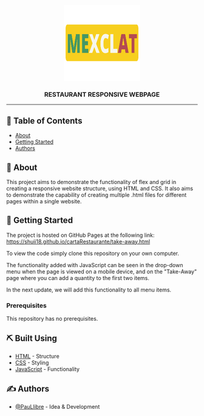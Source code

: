 <p align="center">
  <a href="" rel="noopener">
 <img width=200px height=200px src="imgs/mexclat-logo-tr.png" alt="Logo restaurante"></a>
</p>

<h3 align="center">RESTAURANT RESPONSIVE WEBPAGE</h3>

---

## 📝 Table of Contents

- [About](#about)
- [Getting Started](#getting_started)
- [Authors](#authors)

## 🧐 About <a name = "about"></a>

This project aims to demonstrate the functionality of flex and grid in creating a responsive website structure, using HTML and CSS. It also aims to demonstrate the capability of creating multiple .html files for different pages within a single website.

## 🏁 Getting Started <a name = "getting_started"></a>

The project is hosted on GitHub Pages at the following link: https://shuii18.github.io/cartaRestaurante/take-away.html

To view the code simply clone this repository on your own computer.

The functionality added with JavaScript can be seen in the drop-down menu when the page is viewed on a mobile device, and on the "Take-Away" page where you can add a quantity to the first two items.

In the next update, we will add this functionality to all menu items.

### Prerequisites

This repository has no prerequisites.

## ⛏️ Built Using <a name = "built_using"></a>

- [HTML](https://www.html5.com/) - Structure
- [CSS](https://www.css.com/) - Styling
- [JavaScript](https://www.javascript.org/) - Functionality 

## ✍️ Authors <a name = "authors"></a>

- [@PauLlibre](https://github.com/PauLlibre) - Idea & Development

